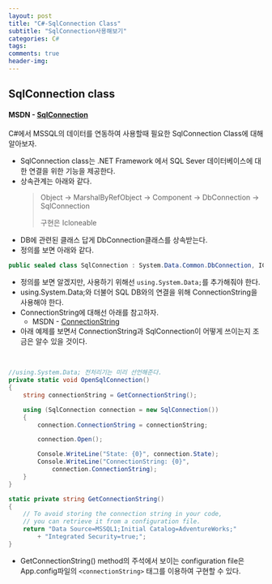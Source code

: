 ```yaml
---  
layout: post  
title: "C#-SqlConnection Class"  
subtitle: "SqlConnection사용해보기"  
categories: C#
tags: 
comments: true  
header-img: 
---  
```

## SqlConnection class
#### MSDN - [SqlConnection](https://docs.microsoft.com/ko-kr/dotnet/api/system.data.sqlclient.sqlconnection?view=dotnet-plat-ext-5.0)
C#에서 MSSQL의 데이터를 연동하여 사용할때 필요한 SqlConnection Class에 대해 알아보자.
- SqlConnection class는 .NET Framework 에서 SQL Sever 데이터베이스에 대한 연결을 위한 기능을 제공한다.
- 상속관계는 아래와 같다.
   > Object -> MarshalByRefObject -> Component -> DbConnection -> SqlConnection
   > 
   > 구현은 Icloneable
- DB에 관련된 클래스 답게 DbConnection클래스를 상속받는다.
- 정의를 보면 아래와 같다.
```csharp
public sealed class SqlConnection : System.Data.Common.DbConnection, ICloneable
```
- 정의를 보면 알겠지만, 사용하기 위해선 ```using.System.Data;```를 추가해줘야 한다.
- using.System.Data;와 더불어 SQL DB와의 연결을 위해 ConnectionString을 사용해야 한다.
- ConnectionString에 대해선 아래를 참고하자.
  - MSDN - [ConnectionString](https://docs.microsoft.com/ko-kr/dotnet/api/system.data.sqlclient.sqlconnection.connectionstring?view=dotnet-plat-ext-5.0)
- 아래 예제를 보면서 ConnectionString과 SqlConnection이 어떻게 쓰이는지 조금은 알수 있을 것이다.

<br/>

```csharp
//using.System.Data; 전처리기는 미리 선언해준다.
private static void OpenSqlConnection()
{
    string connectionString = GetConnectionString();

    using (SqlConnection connection = new SqlConnection())
    {
        connection.ConnectionString = connectionString;

        connection.Open();

        Console.WriteLine("State: {0}", connection.State);
        Console.WriteLine("ConnectionString: {0}",
            connection.ConnectionString);
    }
}

static private string GetConnectionString()
{
    // To avoid storing the connection string in your code,
    // you can retrieve it from a configuration file.
    return "Data Source=MSSQL1;Initial Catalog=AdventureWorks;"
        + "Integrated Security=true;";
}
``` 

- GetConnectionString() method의 주석에서 보이는 configuration file은 App.config파일의 ```<connectionString>``` 태그를 이용하여 구현할 수 있다.
